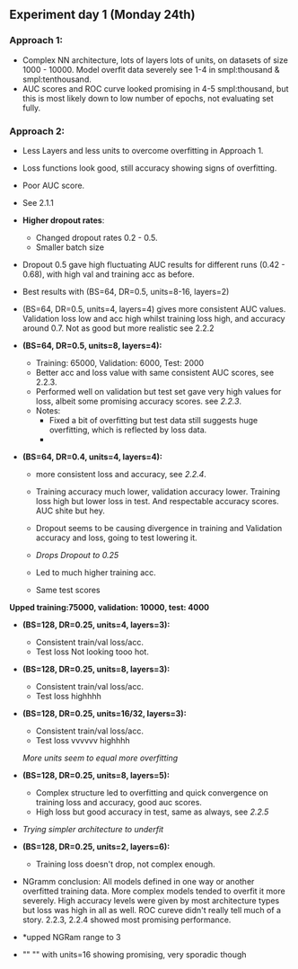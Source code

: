 ## Experiment day 1 (Monday 24th)

### Approach 1:
- Complex NN architecture, lots of layers lots of units, on datasets of size 1000 - 10000. Model overfit data severely see 1-4 in smpl:thousand & smpl:tenthousand.
- AUC scores and ROC curve looked promising in 4-5 smpl:thousand, but this is most likely down to low number of epochs, not evaluating set fully.

### Approach 2:
- Less Layers and less units to overcome overfitting in Approach 1.
- Loss functions look good, still accuracy showing signs of overfitting.
- Poor AUC score.
- See 2.1.1
- **Higher dropout rates**:
  - Changed dropout rates 0.2 - 0.5.
  - Smaller batch size
- Dropout 0.5 gave high fluctuating AUC results for different runs (0.42 - 0.68), with high val and training acc as before.
- Best results with (BS=64, DR=0.5, units=8-16, layers=2)
- (BS=64, DR=0.5, units=4, layers=4) gives more consistent AUC values. Validation loss low and acc high whilst training loss high, and accuracy around 0.7. Not as good but more realistic see 2.2.2

- **(BS=64, DR=0.5, units=8, layers=4):**
  - Training: 65000, Validation: 6000, Test: 2000
  - Better acc and loss value with same consistent AUC scores, see 2.2.3.
  - Performed well on validation but test set gave very high values for loss, albeit some promising accuracy scores. see *2.2.3*.
  - Notes:
    - Fixed a bit of overfitting but test data still suggests huge overfitting, which is reflected by loss data.
    -


- **(BS=64, DR=0.4, units=4, layers=4):**
  - more consistent loss and accuracy, see *2.2.4*.
  - Training accuracy much lower, validation accuracy lower. Training loss high but lower loss in test. And respectable accuracy scores. AUC shite but hey.
  - Dropout seems to be causing divergence in training and Validation accuracy and loss, going to test lowering it.

  - *Drops Dropout to 0.25*
  - Led to much higher training acc.
  - Same test scores

**Upped training:75000, validation: 10000, test: 4000**

- **(BS=128, DR=0.25, units=4, layers=3):**
  - Consistent train/val loss/acc.
  - Test loss Not looking tooo hot.

- **(BS=128, DR=0.25, units=8, layers=3):**
    - Consistent train/val loss/acc.
    - Test loss highhhh

- **(BS=128, DR=0.25, units=16/32, layers=3):**
    - Consistent train/val loss/acc.
    - Test loss vvvvvv highhhh

    *More units seem to equal more overfitting*

- **(BS=128, DR=0.25, units=8, layers=5):**
    - Complex structure led to overfitting and quick convergence on training loss and accuracy, good auc scores.
    - High loss but good accuracy in test, same as always, see *2.2.5*

- *Trying simpler architecture to underfit*

- **(BS=128, DR=0.25, units=2, layers=6):**
    - Training loss doesn't drop, not complex enough.

- NGramm conclusion: All models defined in one way or another overfitted training data. More complex models tended to overfit it more severely. High accuracy levels were given by most architecture types but loss was high in all as well. ROC cureve didn't really tell much of a story. 2.2.3, 2.2.4 showed most promising performance.

- *upped NGRam range to 3







- "" "" with units=16 showing promising, very sporadic though
